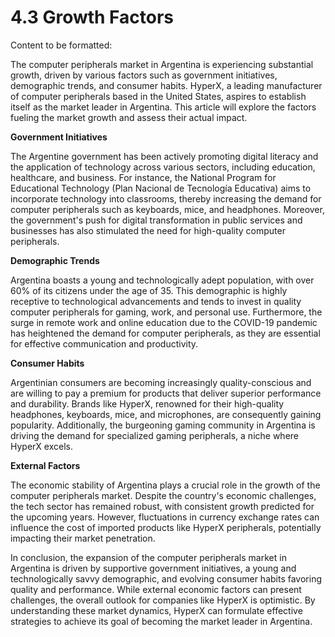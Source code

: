 # 4.3 Growth Factors

Content to be formatted:

The computer peripherals market in Argentina is experiencing substantial growth, driven by various factors such as government initiatives, demographic trends, and consumer habits. HyperX, a leading manufacturer of computer peripherals based in the United States, aspires to establish itself as the market leader in Argentina. This article will explore the factors fueling the market growth and assess their actual impact.

**Government Initiatives**

The Argentine government has been actively promoting digital literacy and the application of technology across various sectors, including education, healthcare, and business. For instance, the National Program for Educational Technology (Plan Nacional de Tecnología Educativa) aims to incorporate technology into classrooms, thereby increasing the demand for computer peripherals such as keyboards, mice, and headphones. Moreover, the government's push for digital transformation in public services and businesses has also stimulated the need for high-quality computer peripherals.

**Demographic Trends**

Argentina boasts a young and technologically adept population, with over 60% of its citizens under the age of 35. This demographic is highly receptive to technological advancements and tends to invest in quality computer peripherals for gaming, work, and personal use. Furthermore, the surge in remote work and online education due to the COVID-19 pandemic has heightened the demand for computer peripherals, as they are essential for effective communication and productivity.

**Consumer Habits**

Argentinian consumers are becoming increasingly quality-conscious and are willing to pay a premium for products that deliver superior performance and durability. Brands like HyperX, renowned for their high-quality headphones, keyboards, mice, and microphones, are consequently gaining popularity. Additionally, the burgeoning gaming community in Argentina is driving the demand for specialized gaming peripherals, a niche where HyperX excels.

**External Factors**

The economic stability of Argentina plays a crucial role in the growth of the computer peripherals market. Despite the country's economic challenges, the tech sector has remained robust, with consistent growth predicted for the upcoming years. However, fluctuations in currency exchange rates can influence the cost of imported products like HyperX peripherals, potentially impacting their market penetration.

In conclusion, the expansion of the computer peripherals market in Argentina is driven by supportive government initiatives, a young and technologically savvy demographic, and evolving consumer habits favoring quality and performance. While external economic factors can present challenges, the overall outlook for companies like HyperX is optimistic. By understanding these market dynamics, HyperX can formulate effective strategies to achieve its goal of becoming the market leader in Argentina.